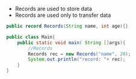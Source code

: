 - Records are used to store data 
- Records are used only to transfer data

```java
public record Records(String name, int age){}

public class Main{
	public static void main( String []args){
		//Records 
		Records rec = new Records("name", 20);
		System.out.println("record: "+ rec);
	}
}
```